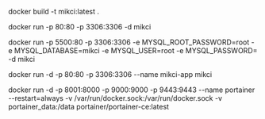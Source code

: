 docker build -t mikci:latest .

docker run -p 80:80 -p 3306:3306 -d mikci

docker run -p 5500:80 -p 3306:3306 -e MYSQL_ROOT_PASSWORD=root -e MYSQL_DATABASE=mikci -e MYSQL_USER=root -e MYSQL_PASSWORD= -d mikci


docker run -d -p 80:80 -p 3306:3306 --name mikci-app mikci

docker run -d -p 8001:8000 -p 9000:9000 -p 9443:9443 --name portainer --restart=always -v /var/run/docker.sock:/var/run/docker.sock -v portainer_data:/data portainer/portainer-ce:latest
